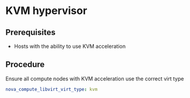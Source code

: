 # KVM hypervisor

## Prerequisites

* Hosts with the ability to use KVM acceleration

## Procedure

Ensure all compute nodes with KVM acceleration use the correct virt type

```yaml
nova_compute_libvirt_virt_type: kvm
```
